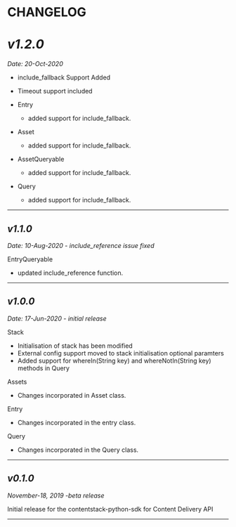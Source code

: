 # CHANGELOG


*v1.2.0*
============

_Date: 20-Oct-2020_

 - include_fallback Support Added
 - Timeout support included

- Entry 
   - added support for include_fallback.
- Asset
   - added support for include_fallback.
- AssetQueryable
   - added support for include_fallback.
- Query
   - added support for include_fallback.

-----------------------------




## _v1.1.0_

_Date: 10-Aug-2020 - include_reference issue fixed_

EntryQueryable

- updated include_reference function.

-----------------------------



## _v1.0.0_

_Date: 17-Jun-2020 - initial release_

Stack

- Initialisation of stack has been modified
- External config support moved to stack initialisation optional paramters
- Added support for whereIn(String key) and whereNotIn(String key) methods in Query

Assets

- Changes incorporated in Asset class.

Entry

- Changes incorporated in the entry class.

Query

- Changes incorporated in the Query class.

-----------------------------


## _v0.1.0_

_November-18, 2019 -beta release_

Initial release for the contentstack-python-sdk for Content Delivery API

-----------------------------
